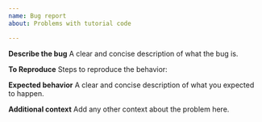 ```yaml
---
name: Bug report
about: Problems with tutorial code

---
```


**Describe the bug**
A clear and concise description of what the bug is.


**To Reproduce**
Steps to reproduce the behavior:


**Expected behavior**
A clear and concise description of what you expected to happen.


**Additional context**
Add any other context about the problem here.
